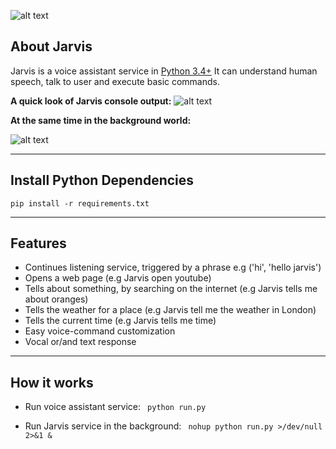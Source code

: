 ![alt text](https://github.com/ggeop/Jarvis/blob/master/imgs/jarvis_logo.png)

## About Jarvis
Jarvis is a voice assistant service in [Python 3.4+](https://www.python.org/downloads/release/python-360/)
It can understand human speech, talk to user and execute basic commands.

**A quick look of Jarvis console output:**
![alt text](https://github.com/ggeop/Jarvis/blob/master/imgs/Jarvis_printscreen.PNG)

**At the same time in the background world:**

![alt text](https://github.com/ggeop/Jarvis/blob/master/imgs/jarvis_log.PNG)

---

## Install Python Dependencies
```
pip install -r requirements.txt
```
---

## Features
* Continues listening service, triggered by a phrase e.g ('hi', 'hello jarvis')
* Opens a web page (e.g Jarvis open youtube)
* Tells about something, by searching on the internet (e.g Jarvis tells me about oranges)
* Tells the weather for a place (e.g Jarvis tell me the weather in London)
* Tells the current time (e.g Jarvis tells me time)
* Easy voice-command customization
* Vocal or/and text response 

---

## How it works
* Run voice assistant service:
``` python run.py```

* Run Jarvis service in the background:
``` nohup python run.py >/dev/null 2>&1 &```

